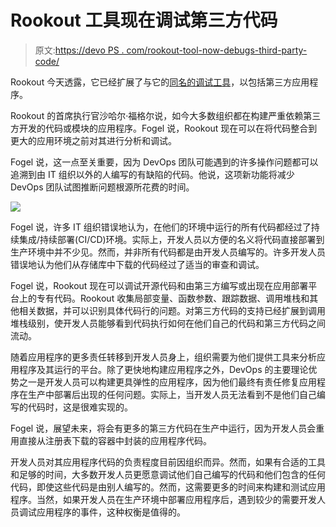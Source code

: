 # Rookout 工具现在调试第三方代码

> 原文:[https://devo PS . com/rookout-tool-now-debugs-third-party-code/](https://devops.com/rookout-tool-now-debugs-third-party-code/)

Rookout 今天透露，它已经扩展了与它的[同名的调试工具](https://www.globenewswire.com/news-release/2021/01/19/2160836/0/en/Rookout-gives-developers-X-Ray-vision-into-other-people-s-code-for-rapid-debugging.html)，以包括第三方应用程序。

Rookout 的首席执行官沙哈尔·福格尔说，如今大多数组织都在构建严重依赖第三方开发的代码或模块的应用程序。Fogel 说，Rookout 现在可以在将代码整合到更大的应用环境之前对其进行分析和调试。

Fogel 说，这一点至关重要，因为 DevOps 团队可能遇到的许多操作问题都可以追溯到由 IT 组织以外的人编写的有缺陷的代码。他说，这项新功能将减少 DevOps 团队试图推断问题根源所花费的时间。

![](../Images/46c71e47e893b195a9a2869cbf7223fd.png)

Fogel 说，许多 IT 组织错误地认为，在他们的环境中运行的所有代码都经过了持续集成/持续部署(CI/CD)环境。实际上，开发人员以方便的名义将代码直接部署到生产环境中并不少见。然而，并非所有代码都是由开发人员编写的。许多开发人员错误地认为他们从存储库中下载的代码经过了适当的审查和调试。

Fogel 说，Rookout 现在可以调试开源代码和由第三方编写或出现在应用部署平台上的专有代码。Rookout 收集局部变量、函数参数、跟踪数据、调用堆栈和其他相关数据，并可以识别具体代码行的问题。对第三方代码的支持已经扩展到调用堆栈级别，使开发人员能够看到代码执行如何在他们自己的代码和第三方代码之间流动。

随着应用程序的更多责任转移到开发人员身上，组织需要为他们提供工具来分析应用程序及其运行的平台。除了更快地构建应用程序之外，DevOps 的主要理论优势之一是开发人员可以构建更具弹性的应用程序，因为他们最终有责任修复应用程序在生产中部署后出现的任何问题。实际上，当开发人员无法看到不是他们自己编写的代码时，这是很难实现的。

Fogel 说，展望未来，将会有更多的第三方代码在生产中运行，因为开发人员会重用直接从注册表下载的容器中封装的应用程序代码。

开发人员对其应用程序代码的负责程度目前因组织而异。然而，如果有合适的工具和足够的时间，大多数开发人员更愿意调试他们自己编写的代码和他们包含的任何代码，即使这些代码是由别人编写的。然而，这需要更多的时间来构建和测试应用程序。当然，如果开发人员在生产环境中部署应用程序后，遇到较少的需要开发人员调试应用程序的事件，这种权衡是值得的。